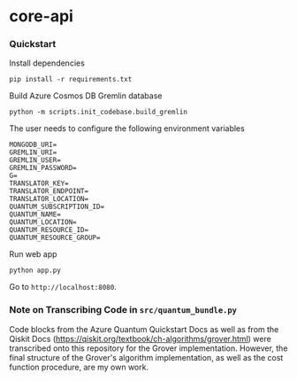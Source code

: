 # core-api

### Quickstart

Install dependencies
```
pip install -r requirements.txt
```

Build Azure Cosmos DB Gremlin database
```
python -m scripts.init_codebase.build_gremlin
```

The user needs to configure the following environment variables

```
MONGODB_URI=
GREMLIN_URI=
GREMLIN_USER=
GREMLIN_PASSWORD=
G=
TRANSLATOR_KEY=
TRANSLATOR_ENDPOINT=
TRANSLATOR_LOCATION=
QUANTUM_SUBSCRIPTION_ID=
QUANTUM_NAME=
QUANTUM_LOCATION=
QUANTUM_RESOURCE_ID=
QUANTUM_RESOURCE_GROUP=
```

Run web app

```
python app.py
```

Go to `http://localhost:8080`.

### Note on Transcribing Code in `src/quantum_bundle.py`

Code blocks from the Azure Quantum Quickstart Docs as well as from the Qiskit Docs (https://qiskit.org/textbook/ch-algorithms/grover.html) were transcribed onto this repository for the Grover implementation. However, the final structure of the Grover's algorithm implementation, as well as the cost function procedure, are my own work. 
